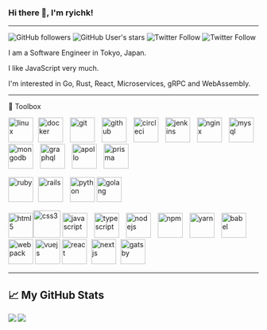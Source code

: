 ### Hi there 👋, I'm ryichk!

--------

![GitHub followers](https://img.shields.io/github/followers/ryichk?style=social)
![GitHub User's stars](https://img.shields.io/github/stars/ryichk?style=social)
![Twitter Follow](https://img.shields.io/twitter/follow/ryichk?style=social)
![Twitter Follow](https://img.shields.io/twitter/follow/ryichk_dev?style=social)

I am a Software Engineer in Tokyo, Japan.

I like JavaScript very much.

I'm interested in Go, Rust, React, Microservices, gRPC and WebAssembly.

--------

🧰 Toolbox

<img src='https://cdn.worldvectorlogo.com/logos/linux-tux.svg' alt='linux' width='50' height='50' /><img src='https://cdn.worldvectorlogo.com/logos/docker.svg' alt='docker' width='50' height='50' hspace='10' />
<img src='https://cdn.worldvectorlogo.com/logos/git-icon.svg' alt='git' width='50' height='50' />
<img src='https://cdn.worldvectorlogo.com/logos/github-icon-1.svg' alt='github' width='50' height='50' hspace='10' />
<img src='https://cdn.worldvectorlogo.com/logos/circleci.svg' alt='circleci' width='50' height='50' />
<img src='https://cdn.worldvectorlogo.com/logos/jenkins-1.svg' alt='jenkins' width='50' height='50' hspace='10' />
<img src='https://cdn.worldvectorlogo.com/logos/nginx-1.svg' alt='nginx' width='50' height='50' />
<img src='https://cdn.worldvectorlogo.com/logos/mysql-5.svg' alt='mysql' width='50' height='50' hspace='10' />
<img src='https://cdn.worldvectorlogo.com/logos/mongodb.svg' alt='mongodb' width='50' height='50' />
<img src='https://cdn.worldvectorlogo.com/logos/graphql.svg' alt='graphql' width='50' height='50' hspace='10' />
<img src='https://cdn.worldvectorlogo.com/logos/apollo-graphql-1.svg' alt='apollo' width='50' height='50' />
<img src='https://cdn.worldvectorlogo.com/logos/prisma-2.svg' alt='prisma' width='50' height='50' hspace='10' />

<img src='https://cdn.worldvectorlogo.com/logos/ruby.svg' alt='ruby' width='50' height='50' /><img src='https://cdn.worldvectorlogo.com/logos/rails-1.svg' alt='rails' width='50' height='50' hspace='10' />
<img src='https://cdn.worldvectorlogo.com/logos/python-5.svg' alt='python' width='50' height='50' />
<img src='https://cdn.worldvectorlogo.com/logos/golang-gopher.svg' alt='golang' width='50' height='50' />

<img src='https://cdn.worldvectorlogo.com/logos/html5.svg' alt='html5' width='50' height='50' /><img src='https://cdn.worldvectorlogo.com/logos/css3.svg' alt='css3' width='55' height='55' />
<img src='https://cdn.worldvectorlogo.com/logos/logo-javascript.svg' alt='javascript' width='50' height='50' />
<img src='https://cdn.worldvectorlogo.com/logos/typescript.svg' alt='typescript' width='50' height='50' hspace='10' />
<img src='https://cdn.worldvectorlogo.com/logos/nodejs-1.svg' alt='nodejs' width='50' height='50' />
<img src='https://cdn.worldvectorlogo.com/logos/npm.svg' alt='npm' width='50' height='50' hspace='10' />
<img src='https://cdn.worldvectorlogo.com/logos/yarn.svg' alt='yarn' width='50' height='50' />
<img src='https://cdn.worldvectorlogo.com/logos/babel-10.svg' alt='babel' width='50' height='50' hspace='10' />
<img src='https://cdn.worldvectorlogo.com/logos/webpack.svg' alt='webpack' width='50' height='50' />
<img src='https://cdn.worldvectorlogo.com/logos/vue-js-1.svg' alt='vuejs' width='50' height='50' />
<img src='https://cdn.worldvectorlogo.com/logos/react-2.svg' alt='react' width='50' height='50' />
<img src='https://cdn.worldvectorlogo.com/logos/next-js.svg' alt='nextjs' width='50' height='50' hspace='5' />
<img src='https://cdn.worldvectorlogo.com/logos/gatsby.svg' alt='gatsby' width='50' height='50' />

--------

## &#x1f4c8; My GitHub Stats

<a href='https://github.com/anuraghazra/github-readme-stats'>
  <img align='left' src='https://github-readme-stats.vercel.app/api?username=ryichk&theme=tokyonight' />
</a>

<a href='https://github.com/anuraghazra/github-readme-stats'>
  <img align='left' src='https://github-readme-stats.vercel.app/api/top-langs/?username=ryichk&hide=html,css&theme=cobalt' />
</a>

<!--
**ryichk/ryichk** is a ✨ _special_ ✨ repository because its `README.md` (this file) appears on your GitHub profile.

Here are some ideas to get you started:

- 🔭 I’m currently working on ...
- 🌱 I’m currently learning ...
- 👯 I’m looking to collaborate on ...
- 🤔 I’m looking for help with ...
- 💬 Ask me about ...
- 📫 How to reach me: ...
- 😄 Pronouns: ...
- ⚡ Fun fact: ...
-->
